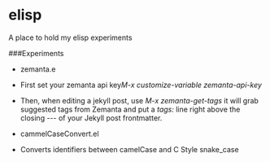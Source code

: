 elisp
=====

A place to hold my elisp experiments


###Experiments

 * zemanta.e
  * First set your zemanta api key*M-x customize-variable zemanta-api-key*
  * Then, when editing a jekyll post, use *M-x zemanta-get-tags* it will grab suggested tags from Zemanta and put a *tags:* line right above the closing --- of your Jekyll post frontmatter.
  
 * cammelCaseConvert.el
  * Converts identifiers between camelCase and C Style snake_case
  
